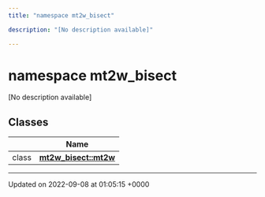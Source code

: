 ```yaml
---
title: "namespace mt2w_bisect"

description: "[No description available]"

---
```


# namespace mt2w_bisect

[No description available]

## Classes

|                | Name           |
| -------------- | -------------- |
| class | **[mt2w_bisect::mt2w](/documentation/code/classes/classmt2w__bisect_1_1mt2w/)**  |






-------------------------------

Updated on 2022-09-08 at 01:05:15 +0000